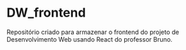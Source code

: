 # DW_frontend
Repositório criado para armazenar o frontend do projeto de Desenvolvimento Web usando React do professor Bruno.
